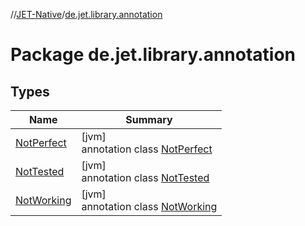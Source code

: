 //[JET-Native](../../index.md)/[de.jet.library.annotation](index.md)

# Package de.jet.library.annotation

## Types

| Name | Summary |
|---|---|
| [NotPerfect](-not-perfect/index.md) | [jvm]<br>annotation class [NotPerfect](-not-perfect/index.md) |
| [NotTested](-not-tested/index.md) | [jvm]<br>annotation class [NotTested](-not-tested/index.md) |
| [NotWorking](-not-working/index.md) | [jvm]<br>annotation class [NotWorking](-not-working/index.md) |
